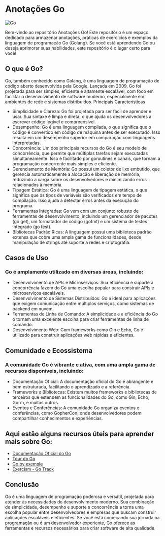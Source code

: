
# Anotações Go
![Go](https://img.shields.io/badge/go-%2300ADD8.svg?style=for-the-badge&logo=go&logoColor=white) 

Bem-vindo ao repositório Anotações Go! Este repositório é um espaço dedicado para armazenar anotações,
práticas de exercícios e exemplos da linguagem de programação Go (Golang). Se você está aprendendo Go ou deseja aprimorar suas habilidades, este repositório é o lugar certo para você!

## O que é Go?

Go, também conhecido como Golang, é uma linguagem de programação de código aberto desenvolvida pela Google. Lançada em 2009, Go foi projetada para ser simples, eficiente e altamente escalável, com foco em facilitar o desenvolvimento de software moderno, especialmente em ambientes de rede e sistemas distribuídos.
Principais Características

- Simplicidade e Clareza: Go foi projetada para ser fácil de aprender e usar. Sua sintaxe é limpa e direta, o que ajuda os desenvolvedores a escrever código legível e compreensível.
- Desempenho: Go é uma linguagem compilada, o que significa que o código é convertido em código de máquina antes de ser executado. Isso resulta em um desempenho superior em comparação com linguagens interpretadas.
- Concorrência: Um dos principais recursos do Go é seu modelo de concorrência, que permite que múltiplas tarefas sejam executadas simultaneamente. Isso é facilitado por goroutines e canais, que tornam a programação concorrente mais simples e eficiente.
- Gerenciamento de Memória: Go possui um coletor de lixo embutido, que gerencia automaticamente a alocação e liberação de memória, reduzindo a carga sobre os desenvolvedores e minimizando erros relacionados à memória.
- Tipagem Estática: Go é uma linguagem de tipagem estática, o que significa que os tipos de variáveis são verificados em tempo de compilação. Isso ajuda a detectar erros antes da execução do programa.
- Ferramentas Integradas: Go vem com um conjunto robusto de ferramentas de desenvolvimento, incluindo um gerenciador de pacotes (go get), um formatador de código (gofmt) e um sistema de testes integrado (go test).
- Bibliotecas Padrão Ricas: A linguagem possui uma biblioteca padrão extensa que cobre uma ampla gama de funcionalidades, desde manipulação de strings até suporte a redes e criptografia.

## Casos de Uso

### Go é amplamente utilizado em diversas áreas, incluindo:

- Desenvolvimento de APIs e Microserviços: Sua eficiência e suporte a concorrência fazem do Go uma escolha popular para construir APIs e microserviços escaláveis.
- Desenvolvimento de Sistemas Distribuídos: Go é ideal para aplicações que exigem comunicação entre múltiplos serviços, como sistemas de backend em nuvem.
- Ferramentas de Linha de Comando: A simplicidade e a eficiência do Go o tornam uma excelente escolha para criar ferramentas de linha de comando.
- Desenvolvimento Web: Com frameworks como Gin e Echo, Go é utilizado para construir aplicações web rápidas e eficientes.

## Comunidade e Ecossistema

### A comunidade Go é vibrante e ativa, com uma ampla gama de recursos disponíveis, incluindo:

- Documentação Oficial: A documentação oficial do Go é abrangente e bem estruturada, facilitando o aprendizado e a referência.
- Frameworks e Bibliotecas: Existem muitos frameworks e bibliotecas de terceiros que estendem as funcionalidades do Go, como Gin, Echo, Gorm, e muitos outros.
- Eventos e Conferências: A comunidade Go organiza eventos e conferências, como GopherCon, onde desenvolvedores podem compartilhar conhecimentos e experiências.
  
## Aqui estão alguns recursos úteis para aprender mais sobre Go:

- [Documentação Oficial do Go](https://go.dev/doc/)
- [Tour do Go](https://go.dev/tour/welcome/1)
- [Go by exemple](https://gobyexample.com/)
- [Exercism - Go Track](https://exercism.org/tracks/go)
  
## Conclusão

Go é uma linguagem de programação poderosa e versátil, projetada para atender às necessidades do desenvolvimento moderno. Sua combinação de simplicidade, desempenho e suporte a concorrência a torna uma escolha popular entre desenvolvedores e empresas que buscam construir aplicações escaláveis e eficientes. Se você está começando sua jornada na programação ou é um desenvolvedor experiente, Go oferece as ferramentas e recursos necessários para criar software de alta qualidade.
